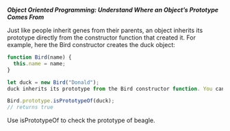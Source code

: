 ***Object Oriented Programming: Understand Where an Object’s Prototype Comes From***

Just like people inherit genes from their parents, an object inherits its prototype directly from the constructor function that created it. For example, here the Bird constructor creates the duck object:

```javascript
function Bird(name) {
  this.name = name;
}

let duck = new Bird("Donald");
duck inherits its prototype from the Bird constructor function. You can show this relationship with the isPrototypeOf method:

Bird.prototype.isPrototypeOf(duck);
// returns true
```

Use isPrototypeOf to check the prototype of beagle.
